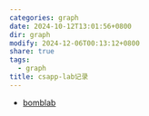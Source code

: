 ```yaml
---
categories: graph
date: 2024-10-12T13:01:56+0800
dir: graph
modify: 2024-12-06T00:13:12+0800
share: true
tags:
  - graph
title: csapp-lab记录
---
```


- [bomblab](./bomblab.md)